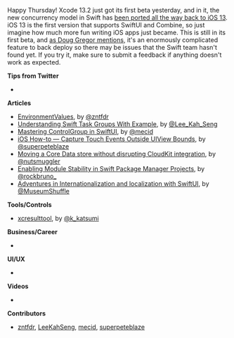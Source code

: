 Happy Thursday! Xcode 13.2 just got its first beta yesterday, and in it, the new concurrency model in Swift has [been ported all the way back to iOS 13](https://twitter.com/johnsundell/status/1453429350272053251). iOS 13 is the first version that supports SwiftUI and Combine, so just imagine how much more fun writing iOS apps just became. This is still in its first beta, and [as Doug Gregor mentions](https://twitter.com/dgregor79/status/1453432581622362112), it's an enormously complicated feature to back deploy so there may be issues that the Swift team hasn't found yet. If you try it, make sure to submit a feedback if anything doesn't work as expected.

**Tips from Twitter**

*

**Articles**

* [EnvironmentValues](https://www.fivestars.blog/articles/environmentvalues/), by [@zntfdr](https://twitter.com/zntfdr)
* [Understanding Swift Task Groups With Example](https://swiftsenpai.com/swift/understanding-task-groups/), by [@Lee_Kah_Seng](https://twitter.com/Lee_Kah_Seng)
* [Mastering ControlGroup in SwiftUI](https://swiftwithmajid.com/2021/10/21/mastering-controlgroup-in-swiftui/), by [@mecid](https://twitter.com/mecid)
* [iOS How-to — Capture Touch Events Outside UIView Bounds](https://medium.com/zendesk-engineering/ios-how-to-capture-touch-events-outside-uiview-bounds-bc7461970788?source=friends_link&sk=2af65971c174b21be3b3be4ca1590108), by [@superpeteblaze](https://twitter.com/superpeteblaze)
* [Moving a Core Data store without disrupting CloudKit integration](https://menuplan.app/coding/2021/10/27/core-data-store-path-migration.html), by [@nutsmuggler](https://twitter.com/nutsmuggler)
* [Enabling Module Stability in Swift Package Manager Projects](https://swiftrocks.com/enabling-module-stability-in-swift-package-manager-projects), by [@rockbruno_](https://twitter.com/rockbruno_)
* [Adventures in Internationalization and localization with SwiftUI](http://chriswu.com/posts/swiftui/intandloc/), by [@MuseumShuffle](https://twitter.com/MuseumShuffle)


**Tools/Controls**

* [xcresulttool](https://github.com/marketplace/actions/xcresulttool), by [@k_katsumi](https://twitter.com/k_katsumi)

**Business/Career**

* 

**UI/UX**

* 

**Videos**

* 

**Contributors**

* [zntfdr](https://github.com/zntfdr), [LeeKahSeng](https://github.com/LeeKahSeng), [mecid](https://github.com/mecid), [superpeteblaze](https://github.com/superpeteblaze)
